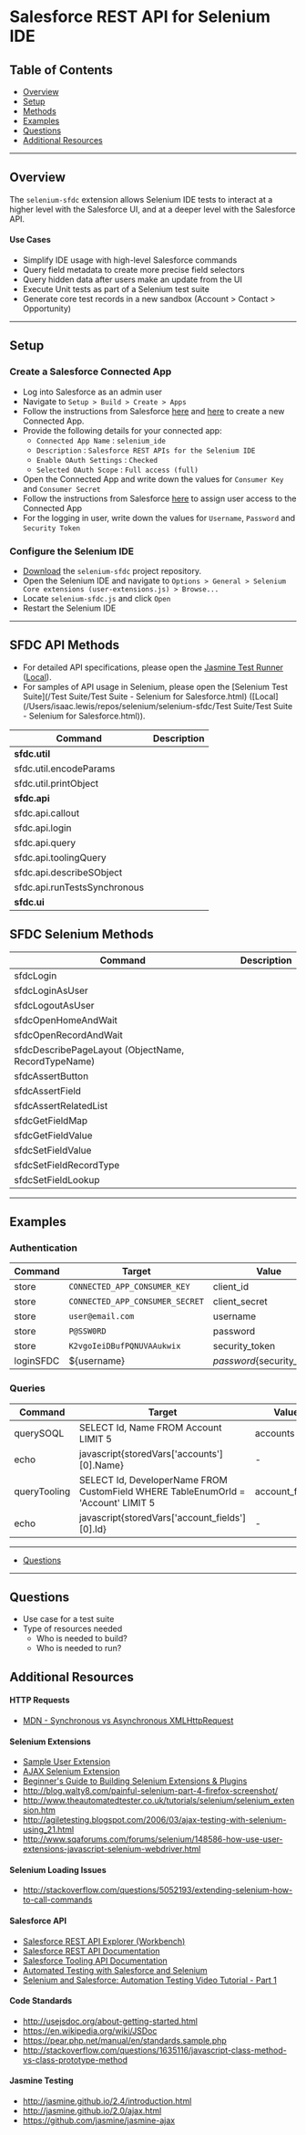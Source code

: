 Salesforce REST API for Selenium IDE
====================================

Table of Contents
-----------------

-	[Overview](#overview)
-	[Setup](#setup)
-	[Methods](#methods)
-	[Examples](#examples)
-	[Questions](#questions)
-	[Additional Resources](#additional_resources)

---

<a name="overview"></a>

Overview
--------

The `selenium-sfdc` extension allows Selenium IDE tests to interact at a higher level with the Salesforce UI, and at a deeper level with the Salesforce API.

#### Use Cases

-	Simplify IDE usage with high-level Salesforce commands
-	Query field metadata to create more precise field selectors
-	Query hidden data after users make an update from the UI
-	Execute Unit tests as part of a Selenium test suite
-	Generate core test records in a new sandbox (Account > Contact > Opportunity)

---

<a name="setup"></a>

Setup
-----

### Create a Salesforce Connected App

-	Log into Salesforce as an admin user
-	Navigate to `Setup > Build > Create > Apps`
-	Follow the instructions from Salesforce [here](https://help.salesforce.com/apex/HTViewHelpDoc?id=connected_app_create.htm) and [here](https://developer.salesforce.com/docs/atlas.en-us.api_rest.meta/api_rest/intro_defining_remote_access_applications.htm) to create a new Connected App.
-	Provide the following details for your connected app:
	-	`Connected App Name` : `selenium_ide`
	-	`Description` : `Salesforce REST APIs for the Selenium IDE`
	-	`Enable OAuth Settings` : `Checked`
	-	`Selected OAuth Scope` : `Full access (full)`
-	Open the Connected App and write down the values for `Consumer Key` and `Consumer Secret`
-	Follow the instructions from Salesforce [here](https://help.salesforce.com/apex/HTViewSolution?id=000212208&language=en_US) to assign user access to the Connected App
-	For the logging in user, write down the values for `Username`, `Password` and `Security Token`

### Configure the Selenium IDE

-	[Download](#download_link) the `selenium-sfdc` project repository.
-	Open the Selenium IDE and navigate to `Options > General > Selenium Core extensions (user-extensions.js) > Browse...`
-	Locate `selenium-sfdc.js` and click `Open`
-	Restart the Selenium IDE

---

<a name="methods"></a>

SFDC API Methods
----------------

-	For detailed API specifications, please open the [Jasmine Test Runner](/SpecRunner.html) ([Local](file:///Users/isaac.lewis/repos/selenium/selenium-sfdc/SpecRunner.html#)).
-	For samples of API usage in Selenium, please open the [Selenium Test Suite](/Test Suite/Test Suite - Selenium for Salesforce.html) ([Local](/Users/isaac.lewis/repos/selenium/selenium-sfdc/Test Suite/Test Suite - Selenium for Salesforce.html)).

| Command                      | Description |
|------------------------------|-------------|
| **sfdc.util**                |             |
| sfdc.util.encodeParams       |             |
| sfdc.util.printObject        |             |
| **sfdc.api**                 |             |
| sfdc.api.callout             |             |
| sfdc.api.login               |             |
| sfdc.api.query               |             |
| sfdc.api.toolingQuery        |             |
| sfdc.api.describeSObject     |             |
| sfdc.api.runTestsSynchronous |             |
| **sfdc.ui**                  |             |

SFDC Selenium Methods
---------------------

| Command                                             | Description |
|-----------------------------------------------------|-------------|
| sfdcLogin                                           |             |
| sfdcLoginAsUser                                     |             |
| sfdcLogoutAsUser                                    |             |
| sfdcOpenHomeAndWait                                 |             |
| sfdcOpenRecordAndWait                               |             |
| sfdcDescribePageLayout (ObjectName, RecordTypeName) |             |
| sfdcAssertButton                                    |             |
| sfdcAssertField                                     |             |
| sfdcAssertRelatedList                               |             |
| sfdcGetFieldMap                                     |             |
| sfdcGetFieldValue                                   |             |
| sfdcSetFieldValue                                   |             |
| sfdcSetFieldRecordType                              |             |
| sfdcSetFieldLookup                                  |             |

---

<a name="examples"></a>

Examples
--------

### Authentication

| Command   | Target                          | Value                        |
|-----------|---------------------------------|------------------------------|
| store     | `CONNECTED_APP_CONSUMER_KEY`    | client_id                    |
| store     | `CONNECTED_APP_CONSUMER_SECRET` | client_secret                |
| store     | `user@email.com`                | username                     |
| store     | `P@SSW0RD`                      | password                     |
| store     | `K2vgoIeiDBufPQNUVAAukwix`      | security_token               |
| loginSFDC | ${username}                     | ${password}${security_token} |

### Queries

| Command      | Target                                                                            | Value          |
|--------------|-----------------------------------------------------------------------------------|----------------|
| querySOQL    | SELECT Id, Name FROM Account LIMIT 5                                              | accounts       |
| echo         | javascript{storedVars['accounts'][0].Name}                                        | \-             |
| queryTooling | SELECT Id, DeveloperName FROM CustomField WHERE TableEnumOrId = 'Account' LIMIT 5 | account_fields |
| echo         | javascript{storedVars['account_fields'][0].Id}                                    | \-             |

---

-	[Questions](#questions)

---

<a name="questions"></a>

Questions
---------

-	Use case for a test suite
-	Type of resources needed
	-	Who is needed to build?
	-	Who is needed to run?

<a name="additional_resources"></a>

Additional Resources
--------------------

#### HTTP Requests

-	[MDN - Synchronous vs Asynchronous XMLHttpRequest](https://developer.mozilla.org/en-US/docs/Web/API/XMLHttpRequest/Synchronous_and_Asynchronous_Requests)

#### Selenium Extensions

-	[Sample User Extension](https://java.net/projects/ajaxnetbeans/sources/svn/content/trunk/pro-ajax-and-java-examples/web/Chapter02/selenium/user-extensions.js.sample?rev=80)
-	[AJAX Selenium Extension](http://www.nuxeo.com/blog/selenium-ajax-requests/fox)
-	[Beginner's Guide to Building Selenium Extensions & Plugins](https://www.packtpub.com/books/content/user-extensions-and-add-ons-selenium-10-testing-tools)
-	http://blog.walty8.com/painful-selenium-part-4-firefox-screenshot/
-	http://www.theautomatedtester.co.uk/tutorials/selenium/selenium_extension.htm
-	http://agiletesting.blogspot.com/2006/03/ajax-testing-with-selenium-using_21.html
-	http://www.sqaforums.com/forums/selenium/148586-how-use-user-extensions-javascript-selenium-webdriver.html

#### Selenium Loading Issues

-	http://stackoverflow.com/questions/5052193/extending-selenium-how-to-call-commands

#### Salesforce API

-	[Salesforce REST API Explorer (Workbench)](https://workbench.developerforce.com/)
-	[Salesforce REST API Documentation](https://developer.salesforce.com/docs/atlas.en-us.api_rest.meta/api_rest/intro_what_is_rest_api.htm)
-	[Salesforce Tooling API Documentation](https://developer.salesforce.com/docs/atlas.en-us.api_tooling.meta/api_tooling/)
-	[Automated Testing with Salesforce and Selenium](http://www.3pillarglobal.com/insights/automated-testing-with-salesforce-and-selenium)
-	[Selenium and Salesforce: Automation Testing Video Tutorial - Part 1](http://www.jitendrazaa.com/blog/salesforce/getting-started-with-selenium-and-salesforce-salesforce-automation-testing-video-tutorial-part-1/)

#### Code Standards

-	http://usejsdoc.org/about-getting-started.html
-	https://en.wikipedia.org/wiki/JSDoc
-	https://pear.php.net/manual/en/standards.sample.php
-	http://stackoverflow.com/questions/1635116/javascript-class-method-vs-class-prototype-method

#### Jasmine Testing

-	http://jasmine.github.io/2.4/introduction.html
-	http://jasmine.github.io/2.0/ajax.html
-	https://github.com/jasmine/jasmine-ajax
